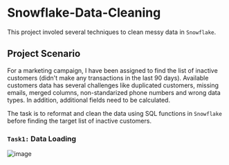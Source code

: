 # Snowflake-Data-Cleaning
This project involed several techniques to clean messy data in `Snowflake`.

## Project Scenario
For a marketing campaign, I have been assigned to find the list of inactive customers (didn't make any transactions in the last 90 days).
Available customers data has several challenges like duplicated customers, missing emails, merged columns, non-standarized phone numbers and wrong data types.
In addition, additional fields need to be calculated.

The task is to reformat and clean the data using SQL functions in `Snowflake` before finding the target list of inactive customers.

### `Task1:` Data Loading
![image](https://github.com/user-attachments/assets/26e443b8-f857-454f-a903-a31ea2ea043e)
